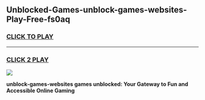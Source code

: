 
## Unblocked-Games-unblock-games-websites-Play-Free-fs0aq
<h3>
<a href="https://premium76.site?title=unblock-games-websites&ref=18A">CLICK TO PLAY</a></h3>
<hr>

<h3>
<a href="https://premium76.site?title=unblock-games-websites&ref=18A">CLICK 2 PLAY</a>
  
</h3>

<a href="https://premium76.site?title=unblock-games-websites&ref=18A"><img src="https://clearcache.store/games.png"></a>


**unblock-games-websites games unblocked: Your Gateway to Fun and Accessible Online Gaming**
